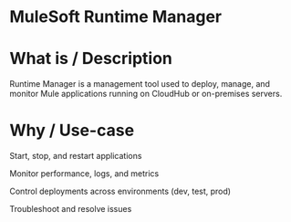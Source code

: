 # MuleSoft Runtime Manager

# What is / Description

Runtime Manager is a management tool used to deploy, manage, and monitor Mule applications running on CloudHub or on-premises servers.

# Why / Use-case

Start, stop, and restart applications

Monitor performance, logs, and metrics

Control deployments across environments (dev, test, prod)

Troubleshoot and resolve issues
